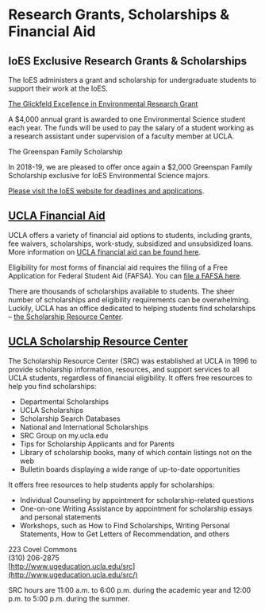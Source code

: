 # Research Grants, Scholarships & Financial Aid

## IoES Exclusive Research Grants & Scholarships

The IoES administers a grant and scholarship for undergraduate students to support their work at the IoES.

[The Glickfeld Excellence in Environmental Research Grant](../research-opportunities/glickfeld-research-grant.md)

A $4,000 annual grant is awarded to one Environmental Science student each year. The funds will be used to pay the salary of a student working as a research assistant under supervision of a faculty member at UCLA.

The Greenspan Family Scholarship

In 2018-19, we are pleased to offer once again a $2,000 Greenspan Family Scholarship exclusive for IoES Environmental Science majors.

[Please visit the IoES website for deadlines and applications](https://www.ioes.ucla.edu/envisci/scholarships/).


## [UCLA Financial Aid](#ucla-financial-aid)

UCLA offers a variety of financial aid options to students, including grants, fee waivers, scholarships, work-study, subsidized and unsubsidized loans. More information on [UCLA financial aid can be found here](http://www.financialaid.ucla.edu/).

Eligibility for most forms of financial aid requires the filing of a Free Application for Federal Student Aid (FAFSA). You can [file a FAFSA here](https://fafsa.ed.gov/).

There are thousands of scholarships available to students. The sheer number of scholarships and eligibility requirements can be overwhelming. Luckily, UCLA has an office dedicated to helping students find scholarships – [the Scholarship Resource Center](http://www.scholarshipcenter.ucla.edu/).

## [UCLA Scholarship Resource Center](#ucla-scholarship-resource-center)

The Scholarship Resource Center (SRC) was established at UCLA in 1996 to provide scholarship information, resources, and support services to all UCLA students, regardless of financial eligibility. It offers free resources to help you find scholarships:

* Departmental Scholarships
* UCLA Scholarships
* Scholarship Search Databases
* National and International Scholarships
* SRC Group on my.ucla.edu
* Tips for Scholarship Applicants and for Parents
* Library of scholarship books, many of which contain listings not on the web
* Bulletin boards displaying a wide range of up-to-date opportunities

It offers free resources to help students apply for scholarships:

* Individual Counseling by appointment for scholarship-related questions
* One-on-one Writing Assistance by appointment for scholarship essays and personal statements
* Workshops, such as How to Find Scholarships, Writing Personal Statements, How to Get Letters of Recommendation, and others

223 Covel Commons  
(310) 206-2875  
[http://www.ugeducation.ucla.edu/src](http://www.ugeducation.ucla.edu/src/)

SRC hours are 11:00 a.m. to 6:00 p.m. during the academic year and 12:00 p.m. to 5:00 p.m. during the summer.

